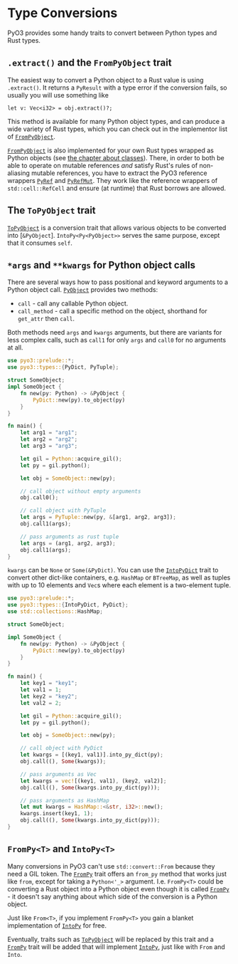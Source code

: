# Type Conversions

PyO3 provides some handy traits to convert between Python types and Rust types.

## `.extract()` and the `FromPyObject` trait

The easiest way to convert a Python object to a Rust value is using
`.extract()`.  It returns a `PyResult` with a type error if the conversion
fails, so usually you will use something like

```ignore
let v: Vec<i32> = obj.extract()?;
```

This method is available for many Python object types, and can produce a wide
variety of Rust types, which you can check out in the implementor list of
[`FromPyObject`].

[`FromPyObject`] is also implemented for your own Rust types wrapped as Python
objects (see [the chapter about classes](class.md)).  There, in order to both be
able to operate on mutable references *and* satisfy Rust's rules of non-aliasing
mutable references, you have to extract the PyO3 reference wrappers [`PyRef`]
and [`PyRefMut`].  They work like the reference wrappers of
`std::cell::RefCell` and ensure (at runtime) that Rust borrows are allowed.


## The `ToPyObject` trait

[`ToPyObject`] is a conversion trait that allows various objects to be
converted into [`&PyObject`]. `IntoPy<Py<PyObject>>` serves the
same purpose, except that it consumes `self`.


## `*args` and `**kwargs` for Python object calls

There are several ways how to pass positional and keyword arguments to a Python object call.
[`PyObject`] provides two methods:

* `call` - call any callable Python object.
* `call_method` - call a specific method on the object, shorthand for `get_attr` then `call`.

Both methods need `args` and `kwargs` arguments, but there are variants for less
complex calls, such as `call1` for only `args` and `call0` for no arguments at all.

```rust
use pyo3::prelude::*;
use pyo3::types::{PyDict, PyTuple};

struct SomeObject;
impl SomeObject {
    fn new(py: Python) -> &PyObject {
        PyDict::new(py).to_object(py)
    }
}

fn main() {
    let arg1 = "arg1";
    let arg2 = "arg2";
    let arg3 = "arg3";

    let gil = Python::acquire_gil();
    let py = gil.python();

    let obj = SomeObject::new(py);

    // call object without empty arguments
    obj.call0();

    // call object with PyTuple
    let args = PyTuple::new(py, &[arg1, arg2, arg3]);
    obj.call1(args);

    // pass arguments as rust tuple
    let args = (arg1, arg2, arg3);
    obj.call1(args);
}
```

`kwargs` can be `None` or `Some(&PyDict)`. You can use the
[`IntoPyDict`] trait to convert other dict-like containers,
e.g. `HashMap` or `BTreeMap`, as well as tuples with up to 10 elements and
`Vec`s where each element is a two-element tuple.

```rust
use pyo3::prelude::*;
use pyo3::types::{IntoPyDict, PyDict};
use std::collections::HashMap;

struct SomeObject;

impl SomeObject {
    fn new(py: Python) -> &PyObject {
        PyDict::new(py).to_object(py)
    }
}

fn main() {
    let key1 = "key1";
    let val1 = 1;
    let key2 = "key2";
    let val2 = 2;

    let gil = Python::acquire_gil();
    let py = gil.python();

    let obj = SomeObject::new(py);

    // call object with PyDict
    let kwargs = [(key1, val1)].into_py_dict(py);
    obj.call((), Some(kwargs));

    // pass arguments as Vec
    let kwargs = vec![(key1, val1), (key2, val2)];
    obj.call((), Some(kwargs.into_py_dict(py)));

    // pass arguments as HashMap
    let mut kwargs = HashMap::<&str, i32>::new();
    kwargs.insert(key1, 1);
    obj.call((), Some(kwargs.into_py_dict(py)));
}
```

## `FromPy<T>` and `IntoPy<T>`

Many conversions in PyO3 can't use `std::convert::From` because they need a GIL token.
The [`FromPy`] trait offers an `from_py` method that works just like `from`, except for taking a `Python<'_>` argument.
I.e. `FromPy<T>` could be converting a Rust object into a Python object even though it is called [`FromPy`] - it doesn't say anything about which side of the conversion is a Python object.

Just like `From<T>`, if you implement `FromPy<T>` you gain a blanket implementation of [`IntoPy`] for free.

Eventually, traits such as [`ToPyObject`] will be replaced by this trait and a [`FromPy`] trait will be added that will implement
[`IntoPy`], just like with `From` and `Into`.

[`IntoPy`]: https://docs.rs/pyo3/latest/pyo3/trait.IntoPy.html
[`FromPy`]: https://docs.rs/pyo3/latest/pyo3/trait.FromPy.html
[`FromPyObject`]: https://docs.rs/pyo3/latest/pyo3/types/trait.FromPyObject.html
[`ToPyObject`]: https://docs.rs/pyo3/latest/pyo3/trait.ToPyObject.html
[`PyObject`]: https://docs.rs/pyo3/latest/pyo3/struct.PyObject.html
[`PyTuple`]: https://docs.rs/pyo3/latest/pyo3/types/struct.PyTuple.html
[`PyObject`]: https://docs.rs/pyo3/latest/pyo3/struct.PyObject.html
[`IntoPyDict`]: https://docs.rs/pyo3/latest/pyo3/types/trait.IntoPyDict.html

[`PyRef`]: https://pyo3.rs/master/doc/pyo3/pycell/struct.PyRef.html
[`PyRefMut`]: https://pyo3.rs/master/doc/pyo3/pycell/struct.PyRefMut.html
